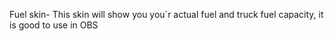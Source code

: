 Fuel skin- This skin will show you you`r actual fuel and truck fuel capacity, it is good to use in OBS
